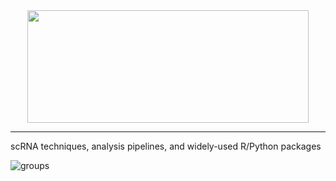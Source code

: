 <div align=center><img width="450" height="180" src="https://github.com/sulab-wmu/scRNA-subLab/blob/master/pic/scRNA-sulab.png"/> </div>
<hr/>
scRNA techniques, analysis pipelines, and widely-used R/Python packages




![groups](https://github.com/sulab-wmu/scRNA-subLab/blob/master/pic/group.png)

